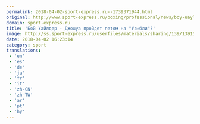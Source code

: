 ```yaml
---
permalink: 2018-04-02-sport-express.ru--1739371944.html
original: http://www.sport-express.ru/boxing/professional/news/boy-uaylder-dzhoshua-proydet-letom-na-uembli-1391560/
domain: sport-express.ru
title: 'Бой Уайлдер - Джошуа пройдет летом на "Уэмбли"?'
image: http://ss.sport-express.ru/userfiles/materials/sharing/139/1391560.jpg
date: 2018-04-02 16:23:14
category: sport
translations: 
 - 'en'
 - 'es'
 - 'de'
 - 'ja'
 - 'fr'
 - 'it'
 - 'zh-CN'
 - 'zh-TW'
 - 'ar'
 - 'pt'
 - 'hy'
---
```


